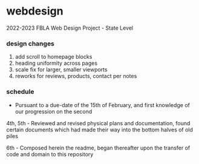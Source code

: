 # webdesign
2022-2023 FBLA Web Design Project - State Level

### design changes

1. add scroll to homepage blocks
2. heading uniformity across pages
3. scale fix for larger, smaller viewports
4. reworks for reviews, products, contact per notes

### schedule 

- Pursuant to a due-date of the 15th of February, and first knowledge of our progression on the second

4th, 5th - Reviewed and revised physical plans and documentation, found certain documents which had made their way into the bottom halves of old piles

6th - Composed herein the readme, began thereafter upon the transfer of code and domain to this repository

